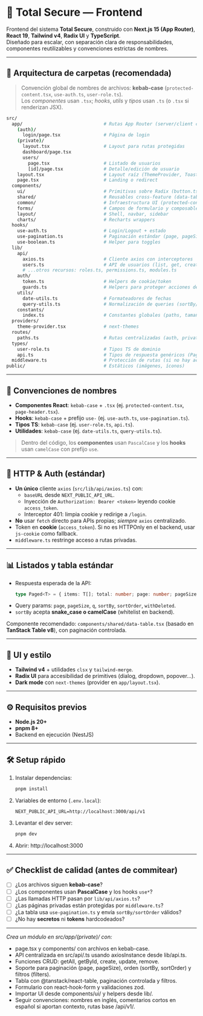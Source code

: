 # 🚀 Total Secure — Frontend

Frontend del sistema **Total Secure**, construido con **Next.js 15 (App Router)**, **React 19**, **Tailwind v4**, **Radix UI** y **TypeScript**.  
Diseñado para escalar, con separación clara de responsabilidades, componentes reutilizables y convenciones estrictas de nombres.

---

## 📂 Arquitectura de carpetas (recomendada)

> Convención global de nombres de archivos: **kebab-case** (`protected-content.tsx`, `use-auth.ts`, `user-role.ts`).  
> Los *componentes* usan `.tsx`; *hooks*, *utils* y *tipos* usan `.ts` (o `.tsx` si renderizan JSX).

```bash
src/
  app/                              # Rutas App Router (server/client components)
    (auth)/
      login/page.tsx                # Página de login
    (private)/
      layout.tsx                    # Layout para rutas protegidas
      dashboard/page.tsx
      users/
        page.tsx                    # Listado de usuarios
        [id]/page.tsx               # Detalle/edición de usuario
    layout.tsx                      # Layout raíz (ThemeProvider, Toaster)
    page.tsx                        # Landing o redirect
  components/
    ui/                             # Primitivas sobre Radix (button.tsx, input.tsx, dialog.tsx, ...)
    shared/                         # Reusables cross-feature (data-table.tsx, confirm-dialog.tsx, empty-state.tsx)
    common/                         # Infraestructura UI (protected-content.tsx, toaster.tsx, page-header.tsx)
    forms/                          # Campos de formulario y composables (form-field.tsx, form-actions.tsx)
    layout/                         # Shell, navbar, sidebar
    charts/                         # Recharts wrappers
  hooks/
    use-auth.ts                     # Login/Logout + estado
    use-pagination.ts               # Paginación estándar (page, pageSize, sort, q)
    use-boolean.ts                  # Helper para toggles
  lib/
    api/
      axios.ts                      # Cliente axios con interceptores
      users.ts                      # API de usuarios (list, get, create, update, remove, restore)
      # ...otros recursos: roles.ts, permissions.ts, modules.ts
    auth/
      token.ts                      # Helpers de cookie/token
      guards.ts                     # Helpers para proteger acciones del cliente
    utils/
      date-utils.ts                 # Formateadores de fechas
      query-utils.ts                # Normalización de queries (sortBy/sortOrder)
    constants/
      index.ts                      # Constantes globales (paths, tamaños por defecto, etc.)
  providers/
    theme-provider.tsx              # next-themes
  routes/
    paths.ts                        # Rutas centralizadas (auth, private, recursos)
  types/
    user-role.ts                    # Tipos TS de dominio
    api.ts                          # Tipos de respuesta genéricos (Paged<T>, ApiError, etc.)
  middleware.ts                     # Protección de rutas (si no hay access_token => /login)
public/                             # Estáticos (imágenes, íconos)
```

---

## 🧭 Convenciones de nombres

- **Componentes React**: `kebab-case` + `.tsx` (ej. `protected-content.tsx`, `page-header.tsx`).
- **Hooks**: `kebab-case` + prefijo `use-` (ej. `use-auth.ts`, `use-pagination.ts`).
- **Tipos TS**: `kebab-case` (ej. `user-role.ts`, `api.ts`).
- **Utilidades**: `kebab-case` (ej. `date-utils.ts`, `query-utils.ts`).

> Dentro del código, los **componentes** usan `PascalCase` y los **hooks** usan `camelCase` con prefijo `use`.

---

## 🔌 HTTP & Auth (estándar)

- **Un único** cliente `axios` (`src/lib/api/axios.ts`) con:
  - `baseURL` desde `NEXT_PUBLIC_API_URL`.
  - Inyección de `Authorization: Bearer <token>` leyendo cookie `access_token`.
  - Interceptor 401: limpia cookie y redirige a `/login`.
- **No** usar `fetch` directo para APIs propias; *siempre* `axios` centralizado.
- Token en **cookie** (`access_token`). Si no es HTTPOnly en el backend, usar `js-cookie` como fallback.
- `middleware.ts` restringe acceso a rutas privadas.

---

## 📊 Listados y tabla estándar

- Respuesta esperada de la API:
  ```ts
  type Paged<T> = { items: T[]; total: number; page: number; pageSize: number };
  ```
- Query params: `page`, `pageSize`, `q`, `sortBy`, `sortOrder`, `withDeleted`.
- `sortBy` acepta **snake_case o camelCase** (whitelist en backend).

Componente recomendado: `components/shared/data-table.tsx` (basado en **TanStack Table v8**), con paginación controlada.

---

## 🎨 UI y estilo

- **Tailwind v4** + utilidades `clsx` y `tailwind-merge`.
- **Radix UI** para accesibilidad de primitives (dialog, dropdown, popover…).
- **Dark mode** con `next-themes` (provider en `app/layout.tsx`).

---

## ⚙️ Requisitos previos

- **Node.js 20+**
- **pnpm 8+**
- Backend en ejecución (NestJS)

---

## 🛠️ Setup rápido

1. Instalar dependencias:
   ```bash
   pnpm install
   ```

2. Variables de entorno (`.env.local`):
   ```env
   NEXT_PUBLIC_API_URL=http://localhost:3000/api/v1
   ```

3. Levantar el dev server:
   ```bash
   pnpm dev
   ```

4. Abrir: http://localhost:3000

---

## ✅ Checklist de calidad (antes de commitear)

- [ ] ¿Los archivos siguen **kebab-case**?
- [ ] ¿Los componentes usan **PascalCase** y los hooks `use*`?
- [ ] ¿Las llamadas HTTP pasan por `lib/api/axios.ts`?
- [ ] ¿Las páginas privadas están protegidas por `middleware.ts`?
- [ ] ¿La tabla usa `use-pagination.ts` y envía `sortBy/sortOrder` válidos?
- [ ] ¿No hay **secretos** ni **tokens** hardcodeados?

---
*Crea un módulo en src/app/(private)/<module> con:*
- page.tsx y components/ con archivos en kebab-case.
- API centralizada en src/api/<module>.ts usando axiosInstance desde lib/api.ts.
- Funciones CRUD: getAll, getById, create, update, remove.
- Soporte para paginación (page, pageSize), orden (sortBy, sortOrder) y filtros (filters).
- Tabla con @tanstack/react-table, paginación controlada y filtros.
- Formulario con react-hook-form y validaciones zod.
- Importar UI desde components/ui/ y helpers desde lib/.
- Seguir convenciones: nombres en inglés, comentarios cortos en español si aportan contexto, rutas base /api/v1/<module>.